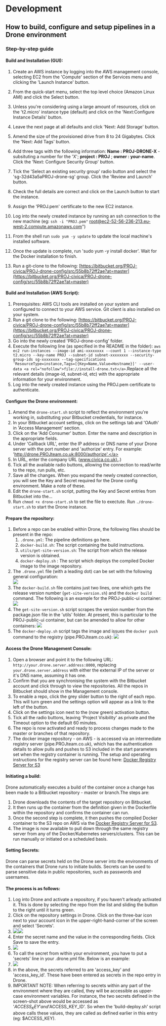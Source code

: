 # Development
## How to build, configure and setup pipelines in a Drone environment

### Step-by-step guide

#### Build and Installation (GUI):

1.  Create an AWS instance by logging into the AWS management console, selecting EC2 from the 'Compute' section of the Services menu and clicking the 'Launch Instance' button.
2.  From the quick-start menu, select the top level choice (Amazon Linux AMI) and click the Select button.
3.  Unless you're considering using a large amount of resources, click on the 't2.micro' instance type (default) and click on the 'Next:Configure Instance Details' button.
4.  Leave the next page at all defaults and click 'Next: Add Storage' button.
5.  Amend the size of the provisioned drive from 8 to 24 Gigabytes. Click the 'Next: Add Tags' button.
6.  Add three tags with the following information: **Name : PROJ-DRONE-X** - subsituting a number for the 'X'; **project : PROJ** ; **owner : your-name**. Click the 'Next: Configure Security Group' button.
7.  Tick the 'Select an existing security group' radio button and select the 'sg-32d43a5aPROJ-drone-sg' group. Click the 'Review and Launch' button.  
    
8.  Check the full details are correct and click on the Launch button to start the instance.
9.  Assign the 'PROJ.pem' certificate to the new EC2 instance.
10.  Log into the newly created instance by running an ssh connection to the new machine (eg: `ssh -i "PROJ.pem"` [root@ec2-52-56-236-213.eu-west-2.compute.amazonaws.com](mailto:root@ec2-52-56-236-213.eu-west-2.compute.amazonaws.com)")
11.  From the shell run `sudo yum -y update` to update the local machine's installed software.
12.  Once the update is complete, run 'sudo yum -y install docker'. Wait for the Docker installation to finish.
13.  Run a git-clone to the following: [https://bitbucket.org/PROJ-civica/PROJ-drone-config/src/55b8b72ff2ae?at=master](https://bitbucket.org/PROJ-civica/PROJ-drone-config/src/55b8b72ff2ae?at=master)

#### Build and Installation (AWS Script):

1.  Prerequisites: AWS CLI tools are installed on your system and configured to connect to your AWS service. Git client is also installed on your system.
2.  Run a git clone to the following: [https://bitbucket.org/PROJ-civica/PROJ-drone-config/src/55b8b72ff2ae?at=master](https://bitbucket.org/PROJ-civica/PROJ-drone-config/src/55b8b72ff2ae?at=master)
3.  Go into the newly created 'PROJ-drone-config' folder.
4.  Execute the following line (as specified in the README in the folder): `aws ec2 run-instances --image-id ami-xxxxxxxx --count 1 --instance-type t2.micro --key-name PROJ --subnet-id subnet-xxxxxxxx --security-group-ids sg-xxxxxxxx --tag-specifications 'ResourceType=instance,Tags=[{Key=Name,Value=Hostname}]' --user-data <a rel="nofollow">file://install-drone.txt</a>`.Replace all the relevant details (image-id, subnet-id, etc) with the appropriate information for your environment.
5.  Log into the newly created instance using the PROJ.pem certificate to authenticate.

#### Configure the Drone environment:

1.  Amend the `drone-start.sh` script to reflect the environment you're working in, substituting your Bitbucket credentials, for instance.
2.  In your Bitbucket account settings, click on the settings tab and 'OAuth' in 'Access Management' section.
3.  Click on the 'Add Consumer' button. Enter the name and description in the appropriate fields.
4.  Under 'Callback URL', enter the IP address or DNS name of your Drone server with the port number and 'authorize' entry. For example: '<a rel="nofollow">http://drone.PROJteam.co.uk:8000/authorize'.</a>
5.  In URL, enter the company URL ([www.civica.co.uk).](http://www.civica.co.uk).)
6.  Tick all the available radio buttons, allowing the connection to read/write to the repo, run pulls, etc.
7.  Save all the changes. When you expand the newly created connection, you will see the Key and Secret required for the Drone config environment. Make a note of these.
8.  Edit the `drone-start.sh` script, putting the Key and Secret entries from Bitbucket into the...
9.  Run `chmod +x drone-start.sh` to set the file to exectute. Run `./drone-start.sh` to start the Drone instance.

#### Prepare the repository:

1.  Before a repo can be enabled within Drone, the following files should be present in the repo:
    1.  `.drone.yml`: The pipeline definitions go here.
    2. `docker-build.sh`: The script containing the build instructions.
    3.  `utils/get-site-version.sh`: The script from which the release version is obtained.
    4.  `docker-deploy.sh` : The script which deploys the compiled Docker image to the image repository.
2.  The `.drone.yml` file (with a leading dot) can be set with the following general configuration:  
    ![](https://civicadigital.atlassian.net/wiki/download/attachments/12910792/image2017-11-23_13-56-47.png?version=1&modificationDate=1511445409472&cacheVersion=1&api=v2)
3.  The `docker-build.sh` file contains just two lines, one which gets the release version number (`get-site-version.sh`) and the `docker build` command. The following is an example for the PROJ-public-ui container: ![](https://civicadigital.atlassian.net/wiki/download/attachments/12910792/image2017-11-23_13-59-10.png?version=1&modificationDate=1511445553146&cacheVersion=1&api=v2)
4.  The `get-site-version.sh` script scrapes the version number from the package.json file in the 'utils' folder. At present, this is particular to the PROJ-public-ui container, but can be amended to allow for other containers: ![](https://civicadigital.atlassian.net/wiki/download/attachments/12910792/image2017-11-23_14-0-47.png?version=1&modificationDate=1511445649180&cacheVersion=1&api=v2)
5.  The `docker-deploy.sh` script tags the image and issues the `docker push` command to the registry (pipe.PROJteam.co.uk): ![](https://civicadigital.atlassian.net/wiki/download/attachments/12910792/image2017-11-23_14-2-12.png?version=1&modificationDate=1511445736914&cacheVersion=1&api=v2)

#### Access the Drone Management Console:

1.  Open a browser and point it to the following URL: `http://your.drone.server.address:8000`, replacing `your.drone.server.address` with either the external IP of the server or it's DNS name, assuming it has one.
2.  Confirm that you are synchronising the system with the Bitbucket account and click through to view the repositories. All the repos in Bitbucket should show in the Management console.
3.  To enable a repo, click the grey slider button to the right of each repo. This will turn green and the settings option will appear as a link to the left of the button.
4.  Click on the settings icon next to the (now green) activation button.
5.  Tick all the radio buttons, leaving 'Project Visibility' as private and the Timeout option to the default 60 minutes.
6.  The repo is now activated and ready to process changes made to the master or branches of that repository.
7.  The docker image repository - on AWS - is accessed via an intermediate registry server (pipe.PROJteam.co.uk), which has the authentication details to allow pulls and pushes to S3 included in the start parameters set when the registry container is running. The setup and operating instructions for the registry server can be found here: [Docker Registry Server for S3](/wiki/spaces/PROJ/pages/12845244/Docker+Registry+Server+for+S3)

#### Initiating a build:

Drone automatically executes a build of the container once a change has been made to a Bitbucket repository - master or branch.The steps are:

1.  Drone downloads the contents of the target repository on Bitbucket.
2.  It then runs up the container from the definition given in the Dockerfile within the repository and confirms the container can run.
3.  Once the second step is complete, it then pushes the compiled Docker container to the S3 repo on AWS via the [Docker Registry Server for S3](/wiki/spaces/PROJ/pages/12845244/Docker+Registry+Server+for+S3).
4.  The image is now available to pull down through the same registry server from any of the Docker/Kubernetes servers/clusters. This can be run manually or initiated on a scheduled basis.

#### Setting Secrets:

Drone can parse secrets held on the Drone server into the environments of the containers that Drone runs to initiate builds. Secrets can be used to parse sensitive data in public repositories, such as passwords and usernames.

#### The process is as follows:

1.  Log into Drone and activate a repository, if you haven't arleady activated it. This is done by selecting the repo from the list and sliding the button to the right until it turns green.
2.  Click on the repository settings in Drone. Click on the three-bar icon next to your account icon in the upper-right-hand-corner of the screen and select 'Secrets'.
3.  ![](https://civicadigital.atlassian.net/wiki/download/attachments/12910792/image2018-1-2_16-33-57.png?version=1&modificationDate=1514910838844&cacheVersion=1&api=v2)<span class="confluence-embedded-file-wrapper confluence-embedded-manual-size" resolved="">![](https://civicadigital.atlassian.net/wiki/download/thumbnails/12910792/image2018-1-2_16-33-8.png?version=1&modificationDate=1514910790915&cacheVersion=1&api=v2&width=268&height=250)
4.  Enter the secret name and the value in the corresponding fields. Click Save to save the entry.
5.  ![](https://civicadigital.atlassian.net/wiki/download/attachments/12910792/image2018-1-2_16-35-38.png?version=1&modificationDate=1514910941158&cacheVersion=1&api=v2)
6.  To call the secret from within your environment, you have to put a 'secrets' line in your .drone.yml file. Below is an example:
7.  ![](https://civicadigital.atlassian.net/wiki/download/attachments/12910792/image2018-1-2_16-37-34.png?version=1&modificationDate=1514911056326&cacheVersion=1&api=v2)
8.  in the above, the secrets referred to are 'access_key' and 'access_key_id'. These have been entered as secrets in the repo entry in Drone.
9.  IMPORTANT NOTE: When referring to secrets within any part of the environment where they are called, they will be accessible as upper-case environment variables. For instance, the two secrets defined in the screen-shot above would be accessed as '$ACCESS_KEY' and '$ACCESS_KEY_ID'. So when the 'build-deploy.sh' script above calls these values, they are called as defined earlier in this entry (eg: $ACCESS_KEY).
